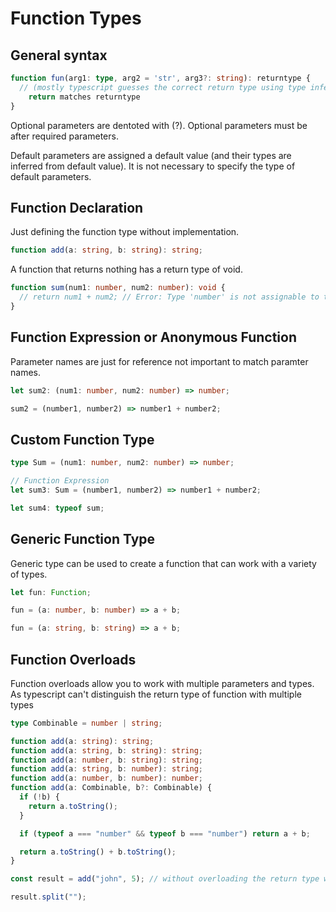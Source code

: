 # Function Types

## General syntax

```ts
function fun(arg1: type, arg2 = 'str', arg3?: string): returntype {
  // (mostly typescript guesses the correct return type using type inference)
    return matches returntype
}

```

Optional parameters are dentoted with (?). Optional parameters must be after required parameters.

Default parameters are assigned a default value (and their types are inferred from default value). It is not necessary to specify the type of default parameters.

## Function Declaration

Just defining the function type without implementation.

```ts
function add(a: string, b: string): string;
```

A function that returns nothing has a return type of void.

```ts
function sum(num1: number, num2: number): void {
  // return num1 + num2; // Error: Type 'number' is not assignable to type 'void'.
}
```

## Function Expression or Anonymous Function

Parameter names are just for reference not important to match paramter names.

```ts
let sum2: (num1: number, num2: number) => number;

sum2 = (number1, number2) => number1 + number2;
```

## Custom Function Type

```ts
type Sum = (num1: number, num2: number) => number;

// Function Expression
let sum3: Sum = (number1, number2) => number1 + number2;

let sum4: typeof sum;
```

## Generic Function Type

Generic type can be used to create a function that can work with a variety of types.

```ts
let fun: Function;

fun = (a: number, b: number) => a + b;

fun = (a: string, b: string) => a + b;
```

## Function Overloads

Function overloads allow you to work with multiple parameters and types. As typescript can't distinguish the return type of function with multiple types

```ts
type Combinable = number | string;

function add(a: string): string;
function add(a: string, b: string): string;
function add(a: number, b: string): string;
function add(a: string, b: number): string;
function add(a: number, b: number): number;
function add(a: Combinable, b?: Combinable) {
  if (!b) {
    return a.toString();
  }

  if (typeof a === "number" && typeof b === "number") return a + b;

  return a.toString() + b.toString();
}

const result = add("john", 5); // without overloading the return type will be string | number

result.split("");
```

